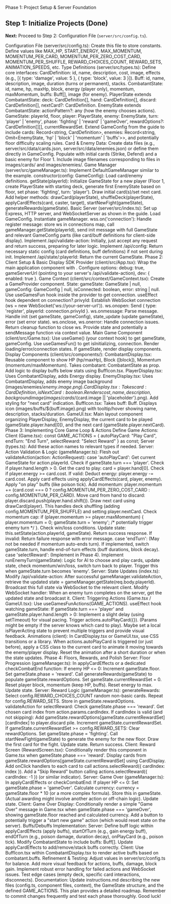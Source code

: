 Phase 1: Project Setup & Server Foundation
## Step 1: Initialize Projects (Done)

**Next:** Proceed to Step 2: Configuration File (`server/src/config.ts`).

Configuration File (server/src/config.ts):
Create this file to store constants.
Define values like MAX_HP, START_ENERGY, MAX_MOMENTUM, MOMENTUM_PER_CARD, MOMENTUM_PER_ZERO_COST_CARD, MOMENTUM_PER_SHUFFLE, REWARD_CHOICES_COUNT, REWARD_SETS, ANIMATION_SPEEDS, etc.
Type Definitions (server/src/types.ts):
Define core interfaces:
CardDefinition: id, name, description, cost, image, effects (e.g., [{ type: 'damage', value: 5 }, { type: 'block', value: 3 }]).
Buff: id, name, description, image, duration (turns or permanent), stacks.
CombatantState: id, name, hp, maxHp, block, energy (player only), momentum, maxMomentum, buffs: Buff[], image (for enemy).
PlayerState extends CombatantState: deck: CardDefinition[], hand: CardDefinition[], discard: CardDefinition[], nextCard?: CardDefinition.
EnemyState extends CombatantState: actionPattern?: any (how the enemy chooses actions).
GameState: playerId, floor, player: PlayerState, enemy: EnemyState, turn: 'player' | 'enemy', phase: 'fighting' | 'reward' | 'gameOver', rewardOptions?: CardDefinition[][], currentRewardSet.
Extend GameConfig from the guide to include cards: Record<string, CardDefinition>, enemies: Record<string, Omit<EnemyState, 'hp' | 'block' | 'momentum' | 'buffs'>>, and potentially floor difficulty scaling rules.
Card & Enemy Data:
Create data files (e.g., server/src/data/cards.json, server/src/data/enemies.json) or define them directly in GameConfig. Populate with initial cards (Strike, Defend) and a basic enemy for Floor 1. Include image filenames corresponding to files in images/cards/ and images/enemies/.
Game Manager (server/src/gameManager.ts):
Implement DefaultGameManager similar to the example.
constructor(config: GameConfig): Load card/enemy definitions.
getState(playerId): Initialize GameState for a new player (Floor 1, create PlayerState with starting deck, generate first EnemyState based on floor, set phase: 'fighting', turn: 'player'). Draw initial card(s)/set next card.
Add helper methods: drawCard(playerState), shuffleDeck(playerState), applyCardEffects(card, caster, target), startNewFight(gameState), generateRewards(gameState).
Basic Server (server/src/index.ts):
Set up Express, HTTP server, and WebSocketServer as shown in the guide.
Load GameConfig. Instantiate gameManager.
wss.on('connection'): Handle register message: store ws in connections map, call gameManager.getState(playerId), send init message with full GameState and relevant GameConfig parts (like card/buff definitions for client-side display).
Implement /api/validate-action: Initially, just accept any request and return success, preparing for later logic.
Implement /api/config: Return necessary static config (card definitions, buff definitions) if not sent during init.
Implement /api/state/:playerId: Return the current GameState.
Phase 2: Client Setup & Basic Display
SDK Provider (client/src/App.tsx):
Wrap the main application component with <GamesFunProvider>.
Configure options: debug: true, gameServerUrl (pointing to your server's /api/validate-action), dev: { enabled: true }.
Game Context (client/src/context/GameContext.tsx):
Create a GameProvider component.
State: gameState: GameState | null, gameConfig: GameConfig | null, isConnected: boolean, error: string | null.
Use useGamesFun hook inside the provider to get connection.
useEffect hook dependent on connection?.privyId:
Establish WebSocket connection (ws = new WebSocket('ws://your-server-url')).
ws.onopen: Send { type: 'register', playerId: connection.privyId }.
ws.onmessage: Parse message. Handle init (set gameState, gameConfig), state_update (update gameState), error (set error state).
ws.onclose, ws.onerror: Handle connection issues.
Return cleanup function to close ws.
Provide state and potentially a sendMessage function via context value.
Main Game Component (client/src/Game.tsx):
Use useGame() (your context hook) to get gameState, gameConfig.
Use useGamesFun() to get isInitializing, connection.
Render loading/error/connection states.
If gameState, render display components.
Display Components (client/src/components/):
CombatantDisplay.tsx: Reusable component to show HP (hp/maxHp), Block ([block]), Momentum (momentum/maxMomentum). Takes combatant: CombatantState as prop. Add logic to display buffs below stats using BuffIcon.tsx.
PlayerDisplay.tsx: Uses CombatantDisplay, adds Energy display.
EnemyDisplay.tsx: Uses CombatantDisplay, adds enemy image background (images/enemies/${enemy.image}.png).
CardDisplay.tsx: Takes card: CardDefinition, isNextCard: boolean. Renders cost, name, description, background image (images/cards/${card.image || 'placeholder'}.png). Add styling for "next card" indication.
BuffIcon.tsx: Takes buff: Buff. Displays icon (images/buffs/${buff.image}.png) with tooltip/hover showing name, description, stacks/duration.
GameUI.tsx: Main layout component organizing PlayerDisplay, EnemyDisplay, the current card to be played (gameState.player.hand[0]), and the next card (gameState.player.nextCard).
Phase 3: Implementing Core Game Loop & Actions
Define Game Actions:
Client (Game.tsx): const GAME_ACTIONS = { autoPlayCard: "Play Card", endTurn: "End Turn", selectReward: "Select Reward" } as const;
Server (types.ts): Add these action names to relevant types if needed.
Server: Action Validation & Logic (gameManager.ts):
Flesh out validateAction(action: ActionRequest):
case 'autoPlayCard':
Get current GameState for action.playerId.
Check if gameState.turn === 'player'.
Check if player.hand.length > 0.
Get the card to play: card = player.hand[0].
Check if player.energy >= card.cost.
If valid:
Deduct energy: player.energy -= card.cost.
Apply card effects using applyCardEffects(card, player, enemy).
Apply "on play" buffs (like poison tick).
Add momentum: player.momentum += (card.cost === 0 ? config.MOMENTUM_PER_ZERO_COST_CARD : config.MOMENTUM_PER_CARD).
Move card from hand to discard: player.discard.push(player.hand.shift()).
Draw next card using drawCard(player). This handles deck shuffling (adding config.MOMENTUM_PER_SHUFFLE) and setting player.nextCard.
Check momentum cap: if (player.momentum >= player.maxMomentum) { player.momentum = 0; gameState.turn = 'enemy'; /* potentially trigger enemy turn */ }.
Check win/loss conditions.
Update state: this.setState(action.playerId, gameState).
Return success response.
If invalid: Return failure response with error message.
case 'endTurn': (May not be needed if momentum auto-ends turn). If implemented, switch gameState.turn, handle end-of-turn effects (buff durations, block decay).
case 'selectReward': (Implement in Phase 4).
Implement runEnemyTurn(gameState): Logic for AI to choose and play cards, update state, check momentum/win/loss, switch turn back to player. Trigger this when gameState.turn becomes 'enemy'.
Server: State Updates (index.ts):
Modify /api/validate-action: After successful gameManager.validateAction, retrieve the updated state = gameManager.getState(req.body.playerId). Broadcast this full state via WebSocket to the relevant client.
Modify WebSocket handler: When an enemy turn completes on the server, get the updated state and broadcast it.
Client: Triggering Actions (Game.tsx / GameUI.tsx):
Use useGamesFunActions(GAME_ACTIONS).
useEffect hook watching gameState:
If gameState.turn === 'player' and gameState.player.hand.length > 0:
Implement a slight delay (using setTimeout) for visual pacing.
Trigger actions.autoPlayCard({}). (Params might be empty if the server knows which card to play).
Maybe set a local isPlayerActing state to prevent multiple triggers and provide visual feedback.
Animations (client):
In CardDisplay.tsx or GameUI.tsx, use CSS transitions or a library.
When actions.autoPlayCard is triggered (or just before), apply a CSS class to the current card to animate it moving towards the enemy/player display. Reset the animation after a short duration or when the state updates.
Phase 4: Floors, Rewards, and Polish
Server: Floor Progression (gameManager.ts):
In applyCardEffects or a dedicated checkCombatEnd function: If enemy HP <= 0:
Increment gameState.floor.
Set gameState.phase = 'reward'.
Call generateRewards(gameState) to populate gameState.rewardOptions.
Set gameState.currentRewardSet = 0.
Reset player block, momentum (keep HP, buffs). Reset energy to max.
Update state.
Server: Reward Logic (gameManager.ts):
generateRewards: Select config.REWARD_CHOICES_COUNT random non-basic cards. Repeat for config.REWARD_SETS. Store in gameState.rewardOptions.
validateAction for selectReward:
Check gameState.phase === 'reward'.
Get chosen card index from action.params.cardIndex.
If cardIndex is valid (and not skipping): Add gameState.rewardOptions[gameState.currentRewardSet][cardIndex] to player.discard pile.
Increment gameState.currentRewardSet.
If gameState.currentRewardSet >= config.REWARD_SETS:
Clear rewardOptions.
Set gameState.phase = 'fighting'.
Call startNewFight(gameState) to generate the enemy for the new floor.
Draw the first card for the fight.
Update state. Return success.
Client: Reward Screen (RewardScreen.tsx):
Conditionally render this component in Game.tsx when gameState.phase === 'reward'.
Display cards from gameState.rewardOptions[gameState.currentRewardSet] using CardDisplay.
Add onClick handlers to each card to call actions.selectReward({ cardIndex: index }).
Add a "Skip Reward" button calling actions.selectReward({ cardIndex: -1 }) (or similar indicator).
Server: Game Over (gameManager.ts):
In applyCardEffects or checkCombatEnd: If player HP <= 0:
Set gameState.phase = 'gameOver'.
Calculate currency: currency = gameState.floor * 10 (or a more complex formula). Store this in gameState. (Actual awarding might involve another action or off-chain logic).
Update state.
Client: Game Over Display: Conditionally render a simple "Game Over" message in Game.tsx when gameState.phase === 'gameOver', showing gameState.floor reached and calculated currency. Add a button to potentially trigger a "start new game" action (which would reset state on the server).
Buffs/Debuffs Implementation:
Server:
Define buff logic within applyCardEffects (apply buffs), startOfTurn (e.g., gain energy buff), endOfTurn (e.g., poison damage, duration decay), onPlayCard (e.g., poison tick).
Modify CombatantState to include buffs: Buff[].
Update applyCardEffects to add/remove/stack buffs correctly.
Client: Use BuffIcon.tsx within CombatantDisplay.tsx to render active buffs based on combatant.buffs.
Refinement & Testing:
Adjust values in server/src/config.ts for balance.
Add more visual feedback for actions, buffs, damage, block gain.
Implement robust error handling for failed actions and WebSocket issues.
Test edge cases (empty deck, specific card interactions, disconnects).
Documentation: Update instructions.md describing the new files (config.ts, component files, context), the GameState structure, and the defined GAME_ACTIONS.
This plan provides a detailed roadmap. Remember to commit changes frequently and test each phase thoroughly. Good luck!